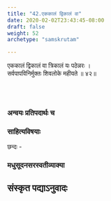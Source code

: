 ```yaml
---
title: "42.एककालं द्विकालं वा"
date: 2020-02-02T23:43:45-08:00
draft: false
weight: 52
archetype: "samskrutam"

---
```


एककालं द्विकालं वा त्रिकालं यः पठेन्नरः ।
<br/>सर्वपापविनिर्मुक्तः शिवलोके महीयते ॥ ४२॥
<br/>

<br/><br/>

### अन्वयः प्रतिपदार्थः च


### साहित्यविषयाः 

छन्दः - 


### मधुसूदनसरस्वतीव्याक्या

## संस्कृत पद्याऽनुवादः